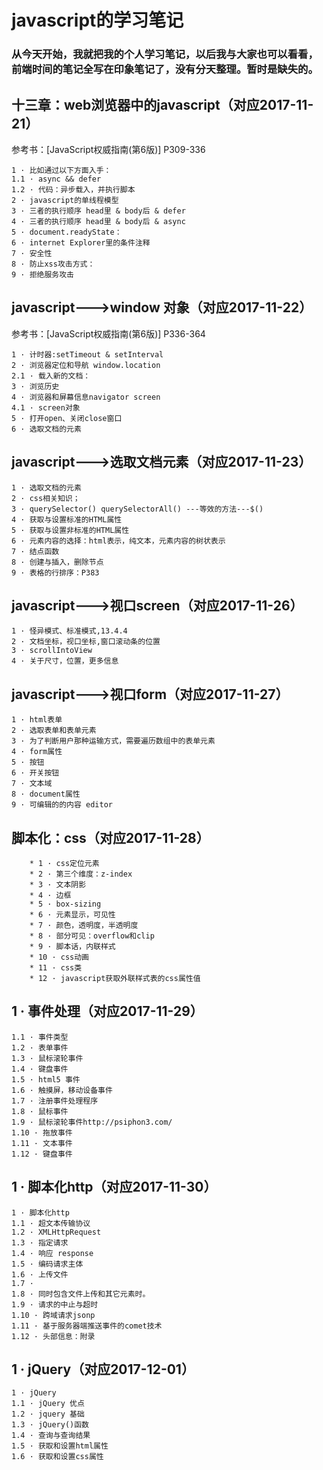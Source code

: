 # javascript的学习笔记

### 从今天开始，我就把我的个人学习笔记，以后我与大家也可以看看，前端时间的笔记全写在印象笔记了，没有分天整理。暂时是缺失的。

## 十三章：web浏览器中的javascript（对应2017-11-21）
参考书：[JavaScript权威指南(第6版)] P309-336
```
1 · 比如通过以下方面入手：
1.1 · async && defer
1.2 · 代码：异步载入，并执行脚本
2 · javascript的单线程模型
3 · 三者的执行顺序 head里 & body后 & defer
4 · 三者的执行顺序 head里 & body后 & async
5 · document.readyState：
6 · internet Explorer里的条件注释
7 · 安全性
8 · 防止xss攻击方式：
9 · 拒绝服务攻击
```
## javascript--->window 对象（对应2017-11-22）
参考书：[JavaScript权威指南(第6版)] P336-364
```
1 · 计时器:setTimeout & setInterval
2 · 浏览器定位和导航 window.location
2.1 · 载入新的文档：
3 · 浏览历史
4 · 浏览器和屏幕信息navigator screen
4.1 · screen对象
5 · 打开open、关闭close窗口
6 · 选取文档的元素
```

## javascript--->选取文档元素（对应2017-11-23）
```
1 · 选取文档的元素
2 · css相关知识；
3 · querySelector() querySelectorAll() ---等效的方法---$()
4 · 获取与设置标准的HTML属性
5 · 获取与设置非标准的HTML属性
6 · 元素内容的选择：html表示，纯文本，元素内容的树状表示
7 · 结点函数
8 · 创建与插入，删除节点
9 · 表格的行排序：P383
```
## javascript--->视口screen（对应2017-11-26）
```
1 · 怪异模式、标准模式,13.4.4
2 · 文档坐标，视口坐标,窗口滚动条的位置
3 · scrollIntoView
4 · 关于尺寸，位置，更多信息
```
## javascript--->视口form（对应2017-11-27）
```
1 · html表单
2 · 选取表单和表单元素
3 · 为了判断用户那种运输方式，需要遍历数组中的表单元素
4 · form属性
5 · 按钮
6 · 开关按钮
7 · 文本域
8 · document属性
9 · 可编辑的的内容 editor
```

## 脚本化：css（对应2017-11-28）
```
	* 1 · css定位元素
	* 2 · 第三个维度：z-index
	* 3 · 文本阴影
	* 4 · 边框
	* 5 · box-sizing
	* 6 · 元素显示，可见性
	* 7 · 颜色，透明度，半透明度
	* 8 · 部分可见：overflow和clip
	* 9 · 脚本话，内联样式
	* 10 · css动画
	* 11 · css类
	* 12 · javascript获取外联样式表的css属性值
```
##  1 · 事件处理（对应2017-11-29）
```
1.1 · 事件类型
1.2 · 表单事件
1.3 · 鼠标滚轮事件
1.4 · 键盘事件
1.5 · html5 事件
1.6 · 触摸屏，移动设备事件
1.7 · 注册事件处理程序
1.8 · 鼠标事件
1.9 · 鼠标滚轮事件http://psiphon3.com/
1.10 · 拖放事件
1.11 · 文本事件
1.12 · 键盘事件
```
##  1 · 脚本化http（对应2017-11-30）
```
1 · 脚本化http
1.1 · 超文本传输协议
1.2 · XMLHttpRequest
1.3 · 指定请求
1.4 · 响应 response
1.5 · 编码请求主体
1.6 · 上传文件
1.7 ·
1.8 · 同时包含文件上传和其它元素时。
1.9 · 请求的中止与超时
1.10 · 跨域请求jsonp
1.11 · 基于服务器端推送事件的comet技术
1.12 · 头部信息：附录
```
##  1 · jQuery（对应2017-12-01）
```
1 · jQuery
1.1 · jQuery 优点
1.2 · jquery 基础
1.3 · jQuery()函数
1.4 · 查询与查询结果
1.5 · 获取和设置html属性
1.6 · 获取和设置css属性
```